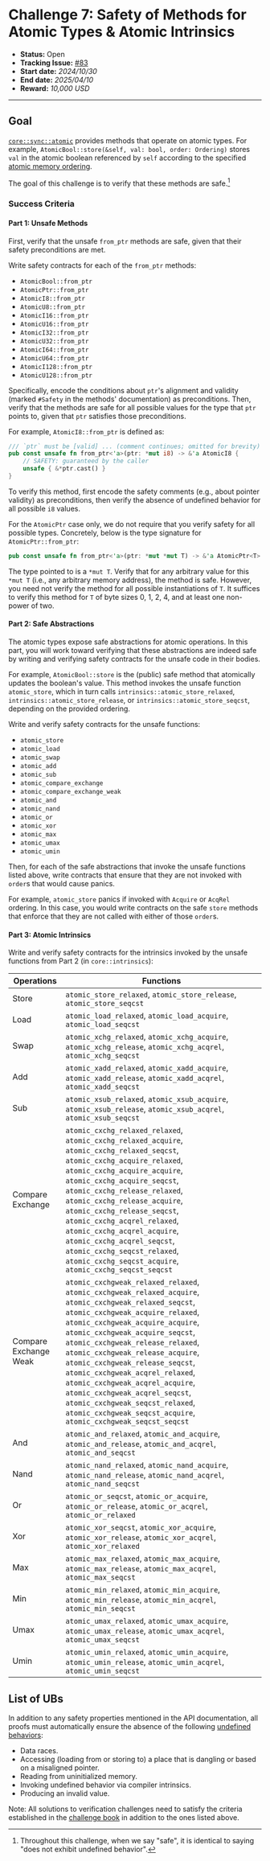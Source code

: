 # Challenge 7: Safety of Methods for Atomic Types & Atomic Intrinsics

- **Status:** Open
- **Tracking Issue:** [#83](https://github.com/model-checking/verify-rust-std/issues/83)
- **Start date:** *2024/10/30*
- **End date:** *2025/04/10*
- **Reward:** *10,000 USD*

-------------------

## Goal

[`core::sync::atomic`](https://doc.rust-lang.org/std/sync/atomic/index.html) provides methods that operate on atomic types.
For example, `AtomicBool::store(&self, val: bool, order: Ordering)` stores `val` in the atomic boolean referenced by `self` according to the specified [atomic memory ordering](https://doc.rust-lang.org/std/sync/atomic/enum.Ordering.html).

The goal of this challenge is to verify that these methods are safe.[^1]

### Success Criteria

#### Part 1: Unsafe Methods

First, verify that the unsafe `from_ptr` methods are safe, given that their safety preconditions are met.

Write safety contracts for each of the `from_ptr` methods:

- `AtomicBool::from_ptr`
- `AtomicPtr::from_ptr`
- `AtomicI8::from_ptr`
- `AtomicU8::from_ptr`
- `AtomicI16::from_ptr`
- `AtomicU16::from_ptr`
- `AtomicI32::from_ptr`
- `AtomicU32::from_ptr`
- `AtomicI64::from_ptr`
- `AtomicU64::from_ptr`
- `AtomicI128::from_ptr`
- `AtomicU128::from_ptr`

Specifically, encode the conditions about `ptr`'s alignment and validity (marked `#Safety` in the methods' documentation) as preconditions.
Then, verify that the methods are safe for all possible values for the type that `ptr` points to, given that `ptr` satisfies those preconditions.

For example, `AtomicI8::from_ptr` is defined as:
```rust
/// `ptr` must be [valid] ... (comment continues; omitted for brevity)
pub const unsafe fn from_ptr<'a>(ptr: *mut i8) -> &'a AtomicI8 {
    // SAFETY: guaranteed by the caller
    unsafe { &*ptr.cast() }
}
```

To verify this method, first encode the safety comments (e.g., about pointer validity) as preconditions, then verify the absence of undefined behavior for all possible `i8` values.

For the `AtomicPtr` case only, we do not require that you verify safety for all possible types.
Concretely, below is the type signature for `AtomicPtr::from_ptr`:

```rust
pub const unsafe fn from_ptr<'a>(ptr: *mut *mut T) -> &'a AtomicPtr<T>
```

The type pointed to is a `*mut T`.
Verify that for any arbitrary value for this `*mut T` (i.e., any arbitrary memory address), the method is safe.
However, you need not verify the method for all possible instantiations of `T`.
It suffices to verify this method for `T` of byte sizes 0, 1, 2, 4, and at least one non-power of two.

#### Part 2: Safe Abstractions

The atomic types expose safe abstractions for atomic operations.
In this part, you will work toward verifying that these abstractions are indeed safe by writing and verifying safety contracts for the unsafe code in their bodies.

For example, `AtomicBool::store` is the (public) safe method that atomically updates the boolean's value.
This method invokes the unsafe function `atomic_store`, which in turn calls `intrinsics::atomic_store_relaxed`, `intrinsics::atomic_store_release`, or `intrinsics::atomic_store_seqcst`, depending on the provided ordering.

Write and verify safety contracts for the unsafe functions:

- `atomic_store`
- `atomic_load`
- `atomic_swap`
- `atomic_add`
- `atomic_sub`
- `atomic_compare_exchange`
- `atomic_compare_exchange_weak`
- `atomic_and`
- `atomic_nand`
- `atomic_or`
- `atomic_xor`
- `atomic_max`
- `atomic_umax`
- `atomic_umin`

Then, for each of the safe abstractions that invoke the unsafe functions listed above, write contracts that ensure that they are not invoked with `order`s that would cause panics.

For example, `atomic_store` panics if invoked with `Acquire` or `AcqRel` ordering.
In this case, you would write contracts on the safe `store` methods that enforce that they are not called with either of those `order`s.

#### Part 3: Atomic Intrinsics

Write and verify safety contracts for the intrinsics invoked by the unsafe functions from Part 2 (in `core::intrinsics`):

| Operations            |  Functions |
|-----------------------|-------------|
| Store                 | `atomic_store_relaxed`, `atomic_store_release`, `atomic_store_seqcst` |
| Load                  | `atomic_load_relaxed`, `atomic_load_acquire`, `atomic_load_seqcst` |
| Swap                  | `atomic_xchg_relaxed`, `atomic_xchg_acquire`, `atomic_xchg_release`, `atomic_xchg_acqrel`, `atomic_xchg_seqcst` |
| Add                   | `atomic_xadd_relaxed`, `atomic_xadd_acquire`, `atomic_xadd_release`, `atomic_xadd_acqrel`, `atomic_xadd_seqcst` |
| Sub                   | `atomic_xsub_relaxed`, `atomic_xsub_acquire`, `atomic_xsub_release`, `atomic_xsub_acqrel`, `atomic_xsub_seqcst` |
| Compare Exchange      | `atomic_cxchg_relaxed_relaxed`, `atomic_cxchg_relaxed_acquire`, `atomic_cxchg_relaxed_seqcst`, `atomic_cxchg_acquire_relaxed`, `atomic_cxchg_acquire_acquire`, `atomic_cxchg_acquire_seqcst`, `atomic_cxchg_release_relaxed`, `atomic_cxchg_release_acquire`, `atomic_cxchg_release_seqcst`, `atomic_cxchg_acqrel_relaxed`, `atomic_cxchg_acqrel_acquire`, `atomic_cxchg_acqrel_seqcst`, `atomic_cxchg_seqcst_relaxed`, `atomic_cxchg_seqcst_acquire`, `atomic_cxchg_seqcst_seqcst` |
| Compare Exchange Weak | `atomic_cxchgweak_relaxed_relaxed`, `atomic_cxchgweak_relaxed_acquire`, `atomic_cxchgweak_relaxed_seqcst`, `atomic_cxchgweak_acquire_relaxed`, `atomic_cxchgweak_acquire_acquire`, `atomic_cxchgweak_acquire_seqcst`, `atomic_cxchgweak_release_relaxed`, `atomic_cxchgweak_release_acquire`, `atomic_cxchgweak_release_seqcst`, `atomic_cxchgweak_acqrel_relaxed`, `atomic_cxchgweak_acqrel_acquire`, `atomic_cxchgweak_acqrel_seqcst`, `atomic_cxchgweak_seqcst_relaxed`, `atomic_cxchgweak_seqcst_acquire`, `atomic_cxchgweak_seqcst_seqcst` |
| And                   | `atomic_and_relaxed`, `atomic_and_acquire`, `atomic_and_release`, `atomic_and_acqrel`, `atomic_and_seqcst` |
| Nand                  | `atomic_nand_relaxed`, `atomic_nand_acquire`, `atomic_nand_release`, `atomic_nand_acqrel`, `atomic_nand_seqcst` |
| Or                    | `atomic_or_seqcst`, `atomic_or_acquire`, `atomic_or_release`, `atomic_or_acqrel`, `atomic_or_relaxed` |
| Xor                   | `atomic_xor_seqcst`, `atomic_xor_acquire`, `atomic_xor_release`, `atomic_xor_acqrel`, `atomic_xor_relaxed` |
| Max                   | `atomic_max_relaxed`, `atomic_max_acquire`, `atomic_max_release`, `atomic_max_acqrel`, `atomic_max_seqcst` |
| Min                   | `atomic_min_relaxed`, `atomic_min_acquire`, `atomic_min_release`, `atomic_min_acqrel`, `atomic_min_seqcst` |
| Umax                  | `atomic_umax_relaxed`, `atomic_umax_acquire`, `atomic_umax_release`, `atomic_umax_acqrel`, `atomic_umax_seqcst` |
| Umin                  | `atomic_umin_relaxed`, `atomic_umin_acquire`, `atomic_umin_release`, `atomic_umin_acqrel`, `atomic_umin_seqcst` |

## List of UBs

In addition to any safety properties mentioned in the API documentation, all proofs must automatically ensure the absence of the following [undefined behaviors](https://github.com/rust-lang/reference/blob/142b2ed77d33f37a9973772bd95e6144ed9dce43/src/behavior-considered-undefined.md):

* Data races.
* Accessing (loading from or storing to) a place that is dangling or based on a misaligned pointer.
* Reading from uninitialized memory.
* Invoking undefined behavior via compiler intrinsics.
* Producing an invalid value.

Note: All solutions to verification challenges need to satisfy the criteria established in the [challenge book](../general-rules.md) in addition to the ones listed above.

[^1]: Throughout this challenge, when we say "safe", it is identical to saying "does not exhibit undefined behavior".